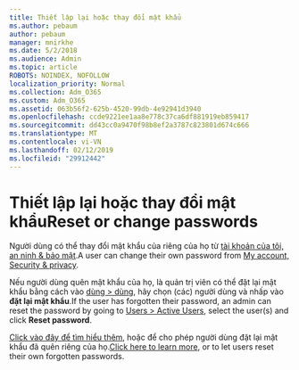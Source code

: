 ```yaml
---
title: Thiết lập lại hoặc thay đổi mật khẩu
ms.author: pebaum
author: pebaum
manager: mnirkhe
ms.date: 5/2/2018
ms.audience: Admin
ms.topic: article
ROBOTS: NOINDEX, NOFOLLOW
localization_priority: Normal
ms.collection: Adm_O365
ms.custom: Adm_O365
ms.assetid: 063b56f2-625b-4520-99db-4e92941d3940
ms.openlocfilehash: ccde9221ee1aa8e778c37ca6df881919eb859417
ms.sourcegitcommit: dd43cc0a9470f98b8ef2a3787c823801d674c666
ms.translationtype: MT
ms.contentlocale: vi-VN
ms.lasthandoff: 02/12/2019
ms.locfileid: "29912442"
---
```

# <a name="reset-or-change-passwords"></a><span data-ttu-id="abdfe-102">Thiết lập lại hoặc thay đổi mật khẩu</span><span class="sxs-lookup"><span data-stu-id="abdfe-102">Reset or change passwords</span></span>

<span data-ttu-id="abdfe-103">Người dùng có thể thay đổi mật khẩu của riêng của họ từ [tài khoản của tôi, an ninh &amp; bảo mật](https://portal.office.com/account/#security).</span><span class="sxs-lookup"><span data-stu-id="abdfe-103">A user can change their own password from [My account, Security &amp; privacy](https://portal.office.com/account/#security).</span></span>
  
<span data-ttu-id="abdfe-104">Nếu người dùng quên mật khẩu của họ, là quản trị viên có thể đặt lại mật khẩu bằng cách vào [dùng \> dùng](https://portal.office.com/adminportal/home#/users), hãy chọn (các) người dùng và nhấp vào **đặt lại mật khẩu**.</span><span class="sxs-lookup"><span data-stu-id="abdfe-104">If the user has forgotten their password, an admin can reset the password by going to [Users \> Active Users](https://portal.office.com/adminportal/home#/users), select the user(s) and click **Reset password**.</span></span> 
  
<span data-ttu-id="abdfe-105">[Click vào đây để tìm hiểu thêm](https://support.office.com/article/admins-reset-office-365-business-passwords-7a5d073b-7fae-4aa5-8f96-9ecd041aba9c), hoặc để cho phép người dùng đặt lại mật khẩu đã quên riêng của họ.</span><span class="sxs-lookup"><span data-stu-id="abdfe-105">[Click here to learn more](https://support.office.com/article/admins-reset-office-365-business-passwords-7a5d073b-7fae-4aa5-8f96-9ecd041aba9c), or to let users reset their own forgotten passwords.</span></span>
  

